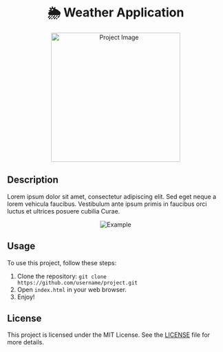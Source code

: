 <div align="center">

# 🌦 Weather Application

<img src="image.png" alt="Project Image" width="300">

</div>

## Description

Lorem ipsum dolor sit amet, consectetur adipiscing elit. Sed eget neque a lorem vehicula faucibus. Vestibulum ante ipsum primis in faucibus orci luctus et ultrices posuere cubilia Curae.

<div align="center">

![Example](example.gif)

</div>

## Usage

To use this project, follow these steps:

1. Clone the repository: `git clone https://github.com/username/project.git`
2. Open `index.html` in your web browser.
3. Enjoy!

## License

This project is licensed under the MIT License. See the [LICENSE](LICENSE) file for more details.
